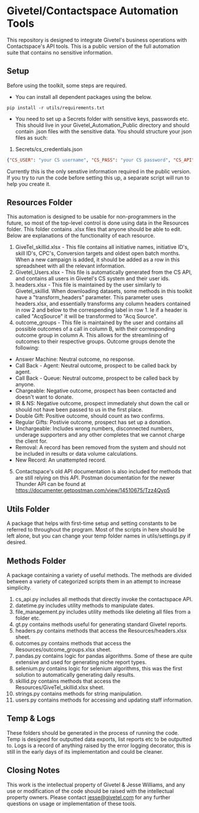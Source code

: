 # Givetel/Contactspace Automation Tools
This repository is designed to integrate Givetel's business operations with Contactspace's API tools. This is a public version of the full automation suite that contains no sensitive information.

## Setup
Before using the toolkit, some steps are required.
* You can install all dependent packages using the below.
````
pip install -r utils/requirements.txt
````
* You need to set up a Secrets folder with sensitive keys, passwords etc. This should live in your Givetel_Automation_Public directory and should contain .json files with the sensitive data. You should structure your json files as such:
1. Secrets/cs_credentials.json
````json
{"CS_USER": "your CS username", "CS_PASS": "your CS password", "CS_API": "your CS API key"}
````
Currently this is the only senstive information required in the public version. If you try to run the code before setting this up, a separate script will run to help you create it.

## Resources Folder
This automation is designed to be usable for non-programmers in the future, so most of the top-level control is done using data in the Resources folder.
This folder contains .xlsx files that anyone should be able to edit. Below are explanations of the functionality of each resource.
1. GiveTel_skillid.xlsx - This file contains all initiative names, initiative ID's, skill ID's, CPC's, Conversion targets and oldest open batch months. When a new campaign is added, it should be added as a row in this spreadsheet with all the relevant information.
2. Givetel_Users.xlsx - This file is automatically generated from the CS API, and contains all users in Givetel's CS system and their user ids.
3. headers.xlsx - This file is maintained by the user similarly to Givetel_skillid. When downloading datasets, some methods in this toolkit have a "transform_headers" parameter. This parameter uses headers.xlsx, and essentially transforms any column headers contained in row 2 and below to the correspending label in row 1. Ie if a header is called "AcqSource" it will be transformed to "Acq Source".
4. outcome_groups - This file is maintained by the user and contains all possible outcomes of a call in column B, with their corresponding outcome group in column A. This allows for the streamlining of outcomes to their respective groups. Outcome groups denote the following:
  * Answer Machine: Neutral outcome, no response.
  * Call Back - Agent: Neutral outcome, prospect to be called back by agent.
  * Call Back - Queue: Neutral outcome, prospect to be called back by anyone.
  * Chargeable: Negative outcome, prospect has been contacted and doesn't want to donate.
  * IR & NS: Negative outcome, prospect immediately shut down the call or should not have been passed to us in the first place.
  * Double Gift: Positive outcome, should count as two confirms.
  * Regular Gifts: Postivie outcome, prospect has set up a donation.
  * Unchargeable: Includes wrong numbers, disconnected numbers, underage supporters and any other completes that we cannot charge the client for.
  * Removal: A record has been removed from the system and should not be included in results or data volume calculations.
  * New Record: An unattempted record.
5. Contactspace's old API documentation is also included for methods that are still relying on this API. Postman documentation for the newer Thunder API can be found at https://documenter.getpostman.com/view/14510675/Tzz4Qyp5

## Utils Folder
A package that helps with first-time setup and setting constants to be referred to throughout the program. Most of the scripts in here should be left alone, but you can change your temp folder names in utils/settings.py if desired.

## Methods Folder
A package containing a variety of useful methods. The methods are divided between a variety of categorized scripts them in an attempt to increase simplicity.
1. cs_api.py includes all methods that directly invoke the contactspace API.
2. datetime.py includes utility methods to manipulate dates.
3. file_management.py includes utility methods like deleting all files from a folder etc.
4. gt.py contains methods useful for generating standard Givetel reports.
5. headers.py contains methods that access the Resources/headers.xlsx sheet.
6. outcomes.py contains methods that access the Resources/outcome_groups.xlsx sheet.
7. pandas.py contains logic for pandas algorithms. Some of these are quite extensive and used for generating niche report types.
8. selenium.py contains logic for selenium algorithms, this was the first solution to automatically generating daily results.
9. skillid.py contains methods that access the Resources/GiveTel_skillid.xlsx sheet.
10. strings.py contains methods for string manipulation.
11. users.py contains methods for accessing and updating staff information.

## Temp & Logs
These folders should be generated in the process of running the code. Temp is designed for outputted data exports, list reports etc to be outputted to. Logs is a record of anything raised by the error logging decorator, this is still in the early days of its implementation and could be cleaner.

## Closing Notes
This work is the intellectual property of Givetel & Jesse Williams, and any use or modification of the code should be raised with the intellectual property owners. Please contact jesse@givetel.com for any further questions on usage or implementation of these tools.